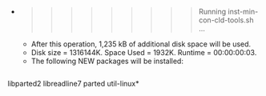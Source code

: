 * >>>>>>>>> Running inst-min-con-cld-tools.sh ...
  * After this operation, 1,235 kB of additional disk space will be used.
  * Disk size = 1316144K. Space Used = 1932K. Runtime = 00:00:00:03.
  * The following NEW packages will be installed:
  ```bash
libparted2 libreadline7 parted util-linux*
  ```
